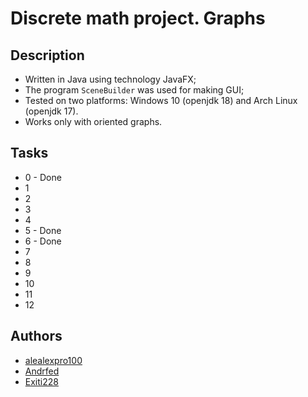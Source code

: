 # Discrete math project. Graphs

## Description

* Written in Java using technology JavaFX;
* The program `SceneBuilder` was used for making GUI;
* Tested on two platforms: Windows 10 (openjdk 18) and Arch Linux (openjdk 17).
* Works only with oriented graphs.

## Tasks

* 0 - Done
* 1
* 2
* 3
* 4
* 5 - Done
* 6 - Done
* 7
* 8
* 9
* 10
* 11
* 12

## Authors

* [alealexpro100](https://github.com/alealexpro100)
* [Andrfed](https://github.com/Andrfed)
* [Exiti228](https://github.com/Exiti228)
